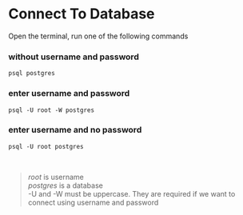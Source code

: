 # Connect To Database

Open the terminal, run one of the following commands

### without username and password

```
psql postgres
```

### enter username and password

```
psql -U root -W postgres
```

### enter username and no password

```
psql -U root postgres
```

<br/>

> _root_ is username  
> _postgres_ is a database  
> -U and -W must be uppercase. They are required if we want to connect using username and password
